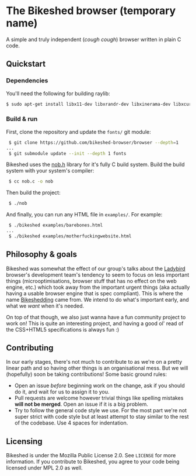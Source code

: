 # The Bikeshed browser (temporary name)

A simple and truly independent (*cough cough*) browser written in plain C code.

## Quickstart
### Dependencies
You'll need the following for building raylib:
```sh
$ sudo apt-get install libx11-dev libxrandr-dev libxinerama-dev libxcursor-dev libxi-dev
```
### Build & run
First, clone the repository and update the `fonts/` git module:
```sh
 $ git clone https://github.com/bikeshed-browser/browser --depth=1
...
 $ git submodule update --init --depth 1 fonts
```
Bikeshed uses the [nob.h](https://github.com/tsoding/nob.h) library for it's fully C build system. Build the build system with your system's compiler:
```sh
 $ cc nob.c -o nob
```
Then build the project:
```sh
 $ ./nob
```
And finally, you can run any HTML file in `examples/`. For example:
```sh
 $ ./bikeshed examples/barebones.html
...
 $ ./bikeshed examples/motherfuckingwebsite.html
```

## Philosophy & goals
Bikeshed was somewhat the effect of our group's talks about the [Ladybird](https://github.com/LadybirdBrowser/ladybird) browser's development team's tendency to seem to focus on less important things (microoptimisations, browser stuff that has no effect on the web engine, etc.) which took away from the important urgent things (aka actually having a usable browser engine that is spec compliant). This is where the name [Bikeshedding](https://en.wikipedia.org/wiki/Law_of_triviality) came from. We intend to do what's important early, and what we *want* when it's needed.

On top of that though, we also just wanna have a fun community project to work on! This is quite an interesting project, and having a good ol' read of the CSS+HTML5 specifications is always fun :)

## Contributing
In our early stages, there's not much to contribute to as we're on a pretty linear path and so having other things is an organisational mess. But we will (hopefully) soon be taking contributions! Some basic ground rules:
 - Open an issue *before* beginning work on the change, ask if you should do it, and wait for us to assign it to you.
 - Pull requests are welcome however trivial things like spelling mistakes **will not be merged**. Open an issue if it is a big problem.
 - Try to follow the general code style we use. For the most part we're not super strict with code style but at least attempt to stay similar to the rest of the codebase. Use 4 spaces for indentation.

## Licensing
Bikeshed is under the Mozilla Public License 2.0. See `LICENSE` for more information. If you contribute to Bikeshed, you agree to your code being licensed under MPL 2.0 as well.
